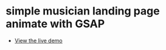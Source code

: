 # simple musician landing page animate with GSAP
* [View the live demo](https://duaren.github.io/music/)
